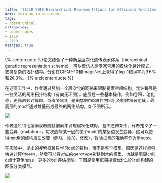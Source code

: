 ```yaml
---
title: '[ICLR 2018]Hierarchical Representations for Efficient Architecture Search'
date: 2018-06-10 01:24:00
tags:
- hierarchical
categories:
- paper notes
- ICLR
- 2018
mathjax: true
---
```


{% centerquote %}论文结合了一种新型层次化遗传表示体系（hierarchical genetic representation scheme），可以模仿人类专家常用的模块化设计模式，支持复杂的拓扑结构。分别在CIFAR-10和ImageNet上获得了top-1错误率为3.6%和20.3%。 {% endcenterquote %}

<!-- more -->

在这项工作中，作者通过强加一个层次化的网络来限制搜索空间结构，允许每层是一些灵活的网络拓扑结构（有向无环图）。底层是一些基本操作，例如卷积，池化等，更高层的计算图，或者modif，是由低层modif作为它们的构建块来组成，最高层的modif通过堆叠形成最终的网络结构。如下图所示。

![](https://github.com/yesic/pic/blob/master/hgrs/hgrs-1.jpg?raw=true)



作者通过进化搜索或者随机搜索来发现层次化结构。基于遗传算法，作者定义了一些变异（mutation），每次选择某一层的某个motif的某条边发生变异，这可以使得modif的结构发生改变（删除，添加，修改），将验证集的准确率作为fitness。

在实验中，提出的搜索框架只学习cell的结构，而不是整个模型。原因是这样能够快速计算fitness，然后可以将对应的genotype转移到大的模型，也就是用更少的cell计算fitness，更多的cell评估模型。下图是使用框架搜索优化过的cell构建的图像分类模型。

![](https://github.com/yesic/pic/blob/master/hgrs/hgrs-2.jpg?raw=true)


